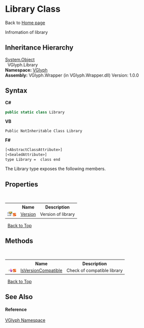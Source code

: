 # Library Class
Back to <a href="Home.md">Home page</a> 

Infromation of library


## Inheritance Hierarchy
<a href="http://msdn2.microsoft.com/en-us/library/e5kfa45b" target="_blank">System.Object</a><br />&nbsp;&nbsp;VGlyph.Library<br />
**Namespace:**&nbsp;<a href="N_VGlyph.md">VGlyph</a><br />**Assembly:**&nbsp;VGlyph.Wrapper (in VGlyph.Wrapper.dll) Version: 1.0.0

## Syntax

**C#**<br />
``` C#
public static class Library
```

**VB**<br />
``` VB
Public NotInheritable Class Library
```

**F#**<br />
``` F#
[<AbstractClassAttribute>]
[<SealedAttribute>]
type Library =  class end
```

The Library type exposes the following members.


## Properties
&nbsp;<table><tr><th></th><th>Name</th><th>Description</th></tr><tr><td>![Public property](media/pubproperty.gif "Public property")![Static member](media/static.gif "Static member")</td><td><a href="P_VGlyph_Library_Version.md">Version</a></td><td>
Version of library</td></tr></table>&nbsp;
<a href="#library-class">Back to Top</a>

## Methods
&nbsp;<table><tr><th></th><th>Name</th><th>Description</th></tr><tr><td>![Public method](media/pubmethod.gif "Public method")![Static member](media/static.gif "Static member")</td><td><a href="M_VGlyph_Library_IsVersionCompatible.md">IsVersionCompatible</a></td><td>
Check of compatible library</td></tr></table>&nbsp;
<a href="#library-class">Back to Top</a>

## See Also


#### Reference
<a href="N_VGlyph.md">VGlyph Namespace</a><br />